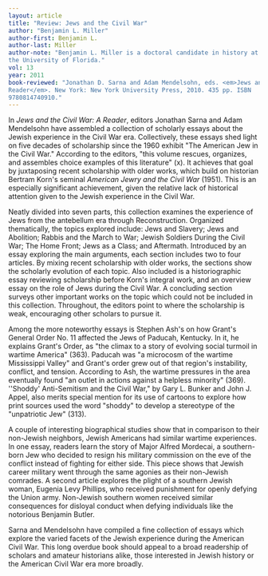 ```yaml
---
layout: article
title: "Review: Jews and the Civil War"
author: "Benjamin L. Miller"
author-first: Benjamin L.
author-last: Miller
author-note: "Benjamin L. Miller is a doctoral candidate in history at
the University of Florida."
vol: 13
year: 2011
book-reviewed: "Jonathan D. Sarna and Adam Mendelsohn, eds. <em>Jews and the Civil War: A
Reader</em>. New York: New York University Press, 2010. 435 pp. ISBN
9780814740910."
---
```


In *Jews and the Civil War: A Reader*, editors Jonathan Sarna and Adam
Mendelsohn have assembled a collection of scholarly essays about the
Jewish experience in the Civil War era. Collectively, these essays shed
light on five decades of scholarship since the 1960 exhibit "The
American Jew in the Civil War." According to the editors, "this volume
rescues, organizes, and assembles choice examples of this literature"
(x). It achieves that goal by juxtaposing recent scholarship with older
works, which build on historian Bertram Korn's seminal *American Jewry
and the Civil War* (1951). This is an especially significant
achievement, given the relative lack of historical attention given to
the Jewish experience in the Civil War.

Neatly divided into seven parts, this collection examines the experience
of Jews from the antebellum era through Reconstruction. Organized
thematically, the topics explored include: Jews and Slavery; Jews and
Abolition; Rabbis and the March to War; Jewish Soldiers During the Civil
War; The Home Front; Jews as a Class; and Aftermath. Introduced by an
essay exploring the main arguments, each section includes two to four
articles. By mixing recent scholarship with older works, the sections
show the scholarly evolution of each topic. Also included is a
historiographic essay reviewing scholarship before Korn's integral work,
and an overview essay on the role of Jews during the Civil War. A
concluding section surveys other important works on the topic which
could not be included in this collection. Throughout, the editors point
to where the scholarship is weak, encouraging other scholars to pursue
it.

Among the more noteworthy essays is Stephen Ash's on how Grant's General
Order No. 11 affected the Jews of Paducah, Kentucky. In it, he explains
Grant's Order, as "the climax to a story of evolving social turmoil in
wartime America" (363). Paducah was "a microcosm of the wartime
Mississippi Valley" and Grant's order grew out of that region's
instability, conflict, and tension. According to Ash, the wartime
pressures in the area eventually found "an outlet in actions against a
helpless minority" (369). ''Shoddy' Anti-Semitism and the Civil War," by
Gary L. Bunker and John J. Appel, also merits special mention for its
use of cartoons to explore how print sources used the word "shoddy" to
develop a stereotype of the "unpatriotic Jew" (313).

A couple of interesting biographical studies show that in comparison to
their non-Jewish neighbors, Jewish Americans had similar wartime
experiences. In one essay, readers learn the story of Major Alfred
Mordecai, a southern-born Jew who decided to resign his military
commission on the eve of the conflict instead of fighting for either
side. This piece shows that Jewish career military went through the same
agonies as their non-Jewish comrades. A second article explores the
plight of a southern Jewish woman, Eugenia Levy Phillips, who received
punishment for openly defying the Union army. Non-Jewish southern women
received similar consequences for disloyal conduct when defying
individuals like the notorious Benjamin Butler.

Sarna and Mendelsohn have compiled a fine collection of essays which
explore the varied facets of the Jewish experience during the American
Civil War. This long overdue book should appeal to a broad readership of
scholars and amateur historians alike, those interested in Jewish
history or the American Civil War era more broadly.
